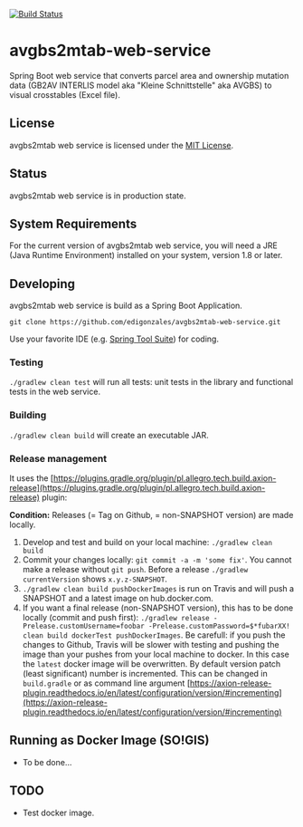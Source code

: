 [![Build Status](https://travis-ci.org/sogis/avgbs2mtab-web-service.svg?branch=master)](https://travis-ci.org/sogis/avgbs2mtab-web-service)

# avgbs2mtab-web-service

Spring Boot web service that converts parcel area and ownership mutation data (GB2AV INTERLIS model aka "Kleine Schnittstelle" aka AVGBS) to visual crosstables (Excel file).

## License

avgbs2mtab web service is licensed under the [MIT License](LICENSE).

## Status

avgbs2mtab web service is in production state.

## System Requirements

For the current version of avgbs2mtab web service, you will need a JRE (Java Runtime Environment) installed on your system, version 1.8 or later.

## Developing

avgbs2mtab web service is build as a Spring Boot Application.

`git clone https://github.com/edigonzales/avgbs2mtab-web-service.git` 

Use your favorite IDE (e.g. [Spring Tool Suite](https://spring.io/tools/sts/all)) for coding.

### Testing

`./gradlew clean test` will run all tests: unit tests in the library and functional tests in the web service.

### Building

`./gradlew clean build` will create an executable JAR.

### Release management

It uses the [https://plugins.gradle.org/plugin/pl.allegro.tech.build.axion-release](https://plugins.gradle.org/plugin/pl.allegro.tech.build.axion-release) plugin:

**Condition:** Releases (= Tag on Github, = non-SNAPSHOT version) are made locally.

1. Develop and test and build on your local machine: `./gradlew clean build` 
2. Commit your changes locally: `git commit -a -m 'some fix'`. You cannot make a release without `git push`. Before a release `./gradlew currentVersion` shows `x.y.z-SNAPSHOT`.
3. `./gradlew clean build pushDockerImages` is run on Travis and will push a SNAPSHOT and a latest image on hub.docker.com.
4. If you want a final release (non-SNAPSHOT version), this has to be done locally (commit and push first): `./gradlew release -Prelease.customUsername=foobar -Prelease.customPassword=$*fubarXX! clean build dockerTest pushDockerImages`. Be carefull: if you push the changes to Github, Travis will be slower with testing and pushing the image than your pushes from your local machine to docker. In this case the `latest` docker image will be overwritten. By default version patch (least significant) number is incremented. This can be changed in `build.gradle` or as command line argument [https://axion-release-plugin.readthedocs.io/en/latest/configuration/version/#incrementing](https://axion-release-plugin.readthedocs.io/en/latest/configuration/version/#incrementing)

## Running as Docker Image (SO!GIS)
* To be done... 

## TODO

* Test docker image.